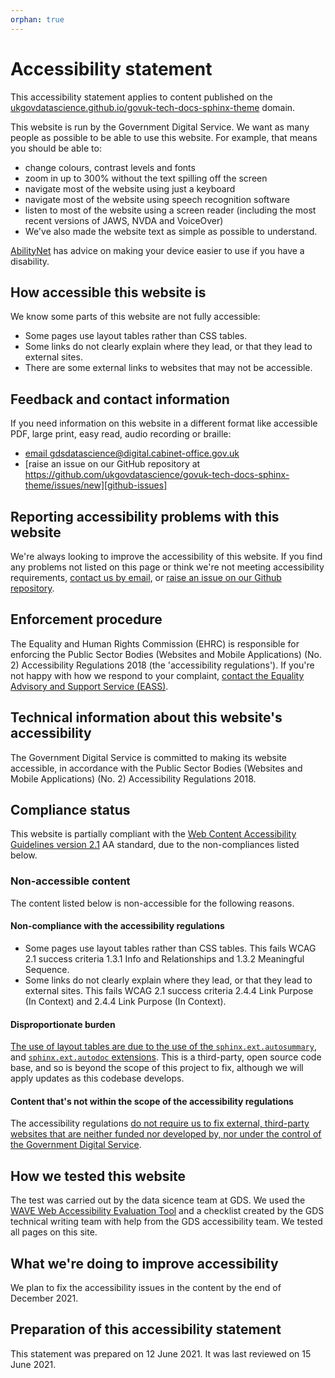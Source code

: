 ```yaml
---
orphan: true
---
```

# Accessibility statement

This accessibility statement applies to content published on the
[ukgovdatascience.github.io/govuk-tech-docs-sphinx-theme][github-pages] domain.

This website is run by the Government Digital Service. We want as many people as
possible to be able to use this website. For example, that means you should be able to:

- change colours, contrast levels and fonts
- zoom in up to 300% without the text spilling off the screen
- navigate most of the website using just a keyboard
- navigate most of the website using speech recognition software
- listen to most of the website using a screen reader (including the most recent
  versions of JAWS, NVDA and VoiceOver)
- We've also made the website text as simple as possible to understand.

[AbilityNet][abilitynet] has advice on making your device easier to use if you have a
disability.

## How accessible this website is

We know some parts of this website are not fully accessible:

- Some pages use layout tables rather than CSS tables.
- Some links do not clearly explain where they lead, or that they lead to external
  sites.
- There are some external links to websites that may not be accessible.

## Feedback and contact information

If you need information on this website in a different format like accessible PDF,
large print, easy read, audio recording or braille:

- [email gdsdatascience@digital.cabinet-office.gov.uk][email]
- [raise an issue on our GitHub repository at
  https://github.com/ukgovdatascience/govuk-tech-docs-sphinx-theme/issues/new][github-issues]

## Reporting accessibility problems with this website

We're always looking to improve the accessibility of this website. If you find any
problems not listed on this page or think we're not meeting accessibility requirements,
[contact us by email][email], or [raise an issue on our Github
repository][github-issues].

## Enforcement procedure

The Equality and Human Rights Commission (EHRC) is responsible for enforcing the Public
Sector Bodies (Websites and Mobile Applications) (No. 2) Accessibility Regulations 2018
(the 'accessibility regulations'). If you're not happy with how we respond to your
complaint, [contact the Equality Advisory and Support Service (EASS)][eass].

## Technical information about this website's accessibility

The Government Digital Service is committed to making its website accessible, in
accordance with the Public Sector Bodies (Websites and Mobile Applications) (No. 2)
Accessibility Regulations 2018.

## Compliance status

This website is partially compliant with the [Web Content Accessibility Guidelines
version 2.1][wcag] AA standard, due to the non-compliances listed below.

### Non-accessible content

The content listed below is non-accessible for the following reasons.

#### Non-compliance with the accessibility regulations

- Some pages use layout tables rather than CSS tables. This fails WCAG 2.1 success
  criteria 1.3.1 Info and Relationships and 1.3.2 Meaningful Sequence.
- Some links do not clearly explain where they lead, or that they lead to external
  sites. This fails WCAG 2.1 success criteria 2.4.4 Link Purpose (In Context) and 2.4.4
  Link Purpose (In Context).

#### Disproportionate burden

[The use of layout tables are due to the use of the
`sphinx.ext.autosummary`][sphinx-autosummary], and [`sphinx.ext.autodoc`
extensions][sphinx-autodoc]. This is a third-party, open source code base, and so is
beyond the scope of this project to fix, although we will apply updates as this
codebase develops.

#### Content that's not within the scope of the accessibility regulations

The accessibility regulations [do not require us to fix external, third-party websites
that are neither funded nor developed by, nor under the control of the Government
Digital Service][accessibility-legislation].

## How we tested this website

The test was carried out by the data sicence team at GDS. We used the [WAVE Web
Accessibility Evaluation Tool][wave] and a checklist created by the GDS technical
writing team with help from the GDS accessibility team. We tested all pages on this
site.

## What we're doing to improve accessibility

We plan to fix the accessibility issues in the content by the end of December 2021.

## Preparation of this accessibility statement

This statement was prepared on 12 June 2021. It was last reviewed on 15 June 2021.

[abilitynet]: https://mcmw.abilitynet.org.uk/
[accessibility-legislation]: https://www.legislation.gov.uk/uksi/2018/952/regulation/4/made
[eass]: https://www.equalityadvisoryservice.com/
[email]: mailto:gdsdatascience@digital.cabinet-office.gov.uk
[github-issues]: https://github.com/ukgovdatascience/govuk-tech-docs-sphinx-theme/issues/new
[github-pages]: https://ukgovdatascience.github.io/govuk-tech-docs-sphinx-theme
[sphinx-autodoc]: https://www.sphinx-doc.org/en/master/usage/extensions/autodoc.html
[sphinx-autosummary]: https://www.sphinx-doc.org/en/master/usage/extensions/autosummary.html
[wave]: https://wave.webaim.org/
[wcag]: https://www.w3.org/TR/WCAG21/
